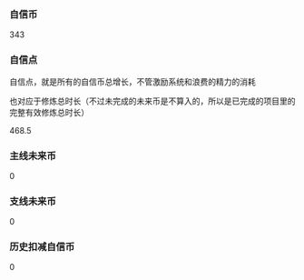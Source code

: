 ### 自信币
343

### 自信点
自信点，就是所有的自信币总增长，不管激励系统和浪费的精力的消耗

也对应于修炼总时长（不过未完成的未来币是不算入的，所以是已完成的项目里的完整有效修炼总时长）

468.5

### 主线未来币
0

### 支线未来币
0

### 历史扣减自信币
0
